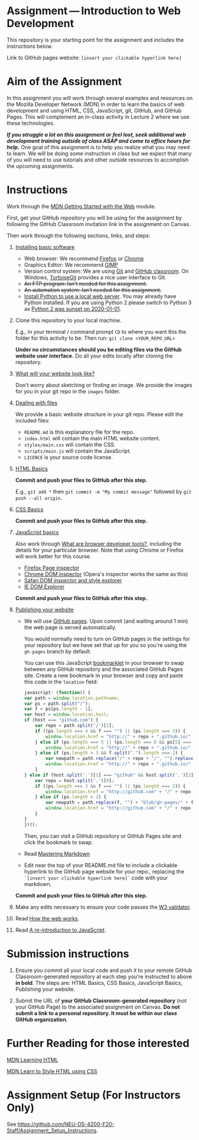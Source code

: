 # Assignment — Introduction to Web Development

This repository is your starting point for the assignment and includes the instructions below. 

Link to GitHub pages website: `[insert your clickable hyperlink here]`

# Aim of the Assignment

In this assignment you will work through several examples and resources on the Mozilla Developer Network (MDN) in order to learn the basics of web development and using HTML, CSS, JavaScript,  git, GitHub, and GitHub Pages. This will complement an in-class activity in Lecture 2 where we use these technologies.

**_If you struggle a lot on this assignment or feel lost, seek additional web development training outside of class ASAP and come to office hours for help._** One goal of this assignment is to help you realize what you may need to learn. We will be doing some instruction in class but we expect that many of you will need to use tutorials and other outside resources to accomplish the upcoming assignments.

# Instructions

Work through the [MDN Getting Started with the Web](https://developer.mozilla.org/en-US/docs/Learn/Getting_started_with_the_web) module.

First, get your GitHub repository you will be using for the assignment by following the GitHub Classroom invitation link in the assignment on Canvas.

Then work through the following sections, links, and steps:

1. [Installing basic software](https://developer.mozilla.org/en-US/Learn/Getting_started_with_the_web/Installing_basic_software)
    *   Web browser: We recommend [Firefox](https://www.mozilla.org/en-US/firefox/new/) or [Chrome](https://www.google.com/chrome/)
    *   Graphics Editor: We recommend [GIMP](https://www.gimp.org/)
    *   Version control system: We are using [Git](https://git-scm.com/) and [GitHub classroom](https://classroom.github.com/). On Windows, [TortoiseGit](https://tortoisegit.org/) provides a nice user interface to Git.
    *   ~~An FTP program: Isn't needed for this assignment.~~
    *   ~~An automation system: Isn't needed for this assignment.~~
    *   [Install Python to use a local web server](https://developer.mozilla.org/en-US/docs/Learn/Common_questions/set_up_a_local_testing_server). You may already have Python installed. If you are using Python 2 please switch to Python 3 as [Python 2 was sunset on 2020-01-01](https://www.python.org/doc/sunset-python-2/).

1. Clone this repository to your local machine.

    E.g., in your terminal / command prompt `CD` to where you want this the folder for this activity to be. Then run: `git clone <YOUR_REPO_URL>`

    **Under no circumstances should you be editing files via the GitHub website user interface.** Do all your edits locally after cloning the repository.

1. [What will your website look like?](https://developer.mozilla.org/en-US/Learn/Getting_started_with_the_web/What_will_your_website_look_like)
    
    Don't worry about sketching or finding an image. We provide the images for you in your git repo in the `images` folder.
    
1. [Dealing with files](https://developer.mozilla.org/en-US/Learn/Getting_started_with_the_web/Dealing_with_files)
    
    We provide a basic website structure in your git repo. Please edit the included files:
    * `README.md` is this explanatory file for the repo.
    * `index.html` will contain the main HTML website content.
    * `styles/main.css` will contain the CSS.
    * `scripts/main.js` will contain the JavaScript.
    * `LICENCE` is your source code license.

1. [HTML Basics](https://developer.mozilla.org/en-US/Learn/Getting_started_with_the_web/HTML_basics)

    **Commit and push your files to GitHub after this step.**
    
    E.g., `git add *` then `git commit -m "My commit message"` followed by `git push --all origin`.

1. [CSS Basics](https://developer.mozilla.org/en-US/Learn/Getting_started_with_the_web/CSS_basics)

    **Commit and push your files to GitHub after this step.**

1. [JavaScript basics](https://developer.mozilla.org/en-US/Learn/Getting_started_with_the_web/JavaScript_basics)
    
    Also work through [What are browser developer tools?](https://developer.mozilla.org/en-US/docs/Learn/Common_questions/What_are_browser_developer_tools), including the details for your particular browser. Note that using Chrome or Firefox will work better for this course.
    *   [Firefox Page inspector](https://developer.mozilla.org/en-US/docs/Tools/Page_Inspector)
    *   [Chrome DOM inspector](https://developer.chrome.com/devtools/docs/dom-and-styles) (Opera's inspector works the same as this)
    *   [Safari DOM inspector and style explorer](https://developer.apple.com/library/safari/documentation/AppleApplications/Conceptual/Safari_Developer_Guide/ResourcesandtheDOM/ResourcesandtheDOM.html#//apple_ref/doc/uid/TP40007874-CH3-SW1)
    *   [IE DOM Explorer](http://msdn.microsoft.com/en-us/library/ie/dn255008%28v=vs.85%29.aspx)

    **Commit and push your files to GitHub after this step.**

1. [Publishing your website](https://developer.mozilla.org/en-US/Learn/Getting_started_with_the_web/Publishing_your_website)
    
    * We will use [GitHub pages](https://pages.github.com/). Upon commit (and waiting around 1 min) the web page is served automatically.
    
        You would normally need to turn on GitHub pages in the settings for your repository but we have set that up for you so you're using the `gh-pages` branch by default.

        You can use this JavaScript [bookmarklet](https://en.wikipedia.org/wiki/Bookmarklet) in your browser to swap between any GitHub repository and the associated GitHub Pages site. Create a new bookmark in your browser and copy and paste this code in the `location` field:
        ```js
        javascript: (function() {
        var path = window.location.pathname;
        var ps = path.split("/");
        var f = ps[ps.length - 1];
        var host = window.location.host;
        if (host === "github.com") {
            var repo = path.split('/')[1];
            if ((ps.length === 4 && f === "") || (ps.length === 3)) {
                window.location.href = "http://" + repo + ".github.io/" + path.replace("/" + repo + "/", "")
            } else if (ps.length === 5 || (ps.length === 6 && ps[5] === "")) {
                window.location.href = "http://" + repo + ".github.io/" + ps[2]
            } else if (ps.length > 3 && f.split(".").length === 2) {
                var newpath = path.replace("/" + repo + "/", "").replace("blob/gh-pages/", "");
                window.location.href = "http://" + repo + ".github.io/" + newpath.replace(".md", ".html").replace(".Rmd", ".html")
            }
        } else if (host.split('.')[1] === "github" && host.split('.')[2] === "io") {
            var repo = host.split('.')[0];
            if ((ps.length === 3 && f === "") || (ps.length === 2)) {
                window.location.href = "http://github.com" + "/" + repo + path
            } else if (ps.length > 2) {
                var newpath = path.replace(f, "") + "blob/gh-pages/" + f;
                window.location.href = "http://github.com" + "/" + repo + newpath
            }
        }
        })();
        ```
        Then, you can visit a GitHub repository or GitHub Pages site and click the bookmark to swap.

    * Read [Mastering Markdown](https://guides.github.com/features/mastering-markdown/)
    *   Edit near the top of your README.md file to include a clickable hyperlink to the GitHub page website for your repo., replacing the `` `[insert your clickable hyperlink here]` `` code with your markdown.
    
    **Commit and push your files to GitHub after this step.**

1. Make any edits necessary to ensure your code passes the [W3 validator](https://validator.w3.org/).

1. Read [How the web works](https://developer.mozilla.org/en-US/Learn/Getting_started_with_the_web/How_the_Web_works).

1. Read [A re-introduction to JavaScript](https://developer.mozilla.org/en-US/docs/Web/JavaScript/A_re-introduction_to_JavaScript).

# Submission instructions

1. Ensure you commit all your local code and push it to your remote GitHub Classroom-generated repository at each step you're instructed to above **in bold**. The steps are: HTML Basics, CSS Basics, JavaScript Basics, Publishing your website.

1. Submit the URL of **your GitHub Classroom-generated repository** (not your GitHub Page) to the associated assignment on Canvas. **Do not submit a link to a personal repository. It must be within our class GitHub organization.** 

# Further Reading for those interested

[MDN Learning HTML](https://developer.mozilla.org/en-US/docs/Learn/HTML)

[MDN Learn to Style HTML using CSS](https://developer.mozilla.org/en-US/docs/Learn/CSS)

# Assignment Setup (For Instructors Only)

See https://github.com/NEU-DS-4200-F20-Staff/Assignment_Setup_Instructions.